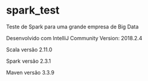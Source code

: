 # spark_test
Teste de Spark para uma grande empresa de Big Data

Desenvolvido com IntelliJ Community Version: 2018.2.4 

Scala versão 2.11.0 

Spark versão 2.3.1 

Maven versão 3.3.9 
